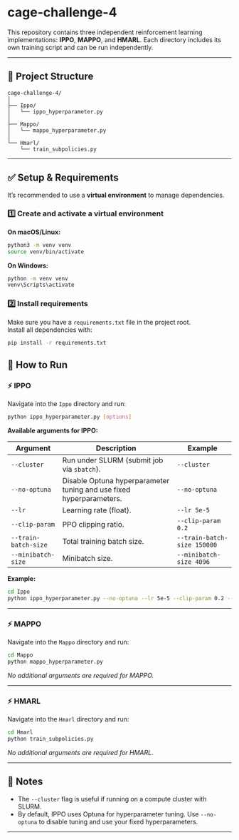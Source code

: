# cage-challenge-4

This repository contains three independent reinforcement learning implementations: **IPPO**, **MAPPO**, and **HMARL**. Each directory includes its own training script and can be run independently.

---

## 📁 Project Structure

```
cage-challenge-4/
│
├── Ippo/
│   └── ippo_hyperparameter.py
│
├── Mappo/
│   └── mappo_hyperparameter.py
│
└── Hmarl/
    └── train_subpolicies.py
```

---

## ✅ Setup & Requirements

It’s recommended to use a **virtual environment** to manage dependencies.

### 1️⃣ Create and activate a virtual environment

**On macOS/Linux:**

```bash
python3 -m venv venv
source venv/bin/activate
```

**On Windows:**

```bash
python -m venv venv
venv\Scripts\activate
```

### 2️⃣ Install requirements

Make sure you have a `requirements.txt` file in the project root.  
Install all dependencies with:

```bash
pip install -r requirements.txt
```


## 🚀 How to Run

### ⚡ IPPO

Navigate into the `Ippo` directory and run:

```bash
python ippo_hyperparameter.py [options]
```

**Available arguments for IPPO:**

| Argument | Description | Example |
| -------- | ----------- | ------- |
| `--cluster` | Run under SLURM (submit job via `sbatch`). | `--cluster` |
| `--no-optuna` | Disable Optuna hyperparameter tuning and use fixed hyperparameters. | `--no-optuna` |
| `--lr` | Learning rate (float). | `--lr 5e-5` |
| `--clip-param` | PPO clipping ratio. | `--clip-param 0.2` |
| `--train-batch-size` | Total training batch size. | `--train-batch-size 150000` |
| `--minibatch-size` | Minibatch size. | `--minibatch-size 4096` |

**Example:**

```bash
cd Ippo
python ippo_hyperparameter.py --no-optuna --lr 5e-5 --clip-param 0.2 --train-batch-size 150000 --minibatch-size 4096
```

---

### ⚡ MAPPO

Navigate into the `Mappo` directory and run:

```bash
cd Mappo
python mappo_hyperparameter.py
```

_No additional arguments are required for MAPPO._

---

### ⚡ HMARL

Navigate into the `Hmarl` directory and run:

```bash
cd Hmarl
python train_subpolicies.py
```

_No additional arguments are required for HMARL._

---

## 📌 Notes

- The `--cluster` flag is useful if running on a compute cluster with SLURM.
- By default, IPPO uses Optuna for hyperparameter tuning. Use `--no-optuna` to disable tuning and use your fixed hyperparameters.

---


